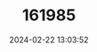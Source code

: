 ---
title: "161985"
category: "Ionopsidium acaule"
draft: false
date: 2024-02-22 13:03:52
languages:
  Portuguese: ["Cocleária Menor"]
---